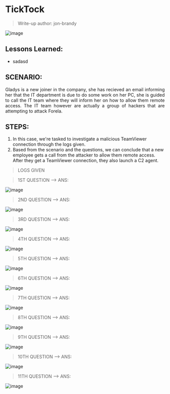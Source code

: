 # TickTock
> Write-up author: jon-brandy

![image](https://github.com/jon-brandy/hackthebox/assets/70703371/c3aac728-10f3-4ffc-8344-fa0f7699be18)


## Lessons Learned:
- sadasd

## SCENARIO:

<p align="justify">
Gladys is a new joiner in the company, she has recieved an email informing her that the IT department is due to do some work on her PC, she is guided to call the IT team where they will inform her on how to allow them remote access. The IT team however are actually a group of hackers that are attempting to attack Forela.
</p>

## STEPS:
1. In this case, we're tasked to investigate a malicious TeamViewer connection through the logs given.
2. Based from the scenario and the questions, we can conclude that a new employee gets a call from the attacker to allow them remote access. After they get a TeamViewer connection, they also launch a C2 agent. 

> LOGS GIVEN



> 1ST QUESTION --> ANS:

![image](https://github.com/jon-brandy/hackthebox/assets/70703371/6a2a5b43-ad89-4a75-923c-6d1e79375e39)



> 2ND QUESTION --> ANS:

![image](https://github.com/jon-brandy/hackthebox/assets/70703371/1a66d9f4-a934-46dd-85fb-5ffb9c44b945)


> 3RD QUESTION --> ANS:

![image](https://github.com/jon-brandy/hackthebox/assets/70703371/77210ffa-b07a-46c3-8ef5-07722ed7e8d6)


> 4TH QUESTION --> ANS:

![image](https://github.com/jon-brandy/hackthebox/assets/70703371/68f1a606-026e-4cba-84bf-055222807c00)


> 5TH QUESTION --> ANS:

![image](https://github.com/jon-brandy/hackthebox/assets/70703371/0f77df07-0fb5-4a38-9916-c908b9c46c14)


> 6TH QUESTION --> ANS:

![image](https://github.com/jon-brandy/hackthebox/assets/70703371/4ce8c9b4-139f-421a-bbc9-12dfdaf58093)


> 7TH QUESTION --> ANS:

![image](https://github.com/jon-brandy/hackthebox/assets/70703371/54560c19-0fbb-4d51-8556-138a3bcca3b3)


> 8TH QUESTION --> ANS:

![image](https://github.com/jon-brandy/hackthebox/assets/70703371/508aad12-731d-437d-83c7-c81c1dcb18e3)


> 9TH QUESTION --> ANS:

![image](https://github.com/jon-brandy/hackthebox/assets/70703371/077adf97-e116-4fa7-aa0b-6c891ade17ae)


> 10TH QUESTION --> ANS:

![image](https://github.com/jon-brandy/hackthebox/assets/70703371/a67891d5-2989-4f21-92c0-1f2878b4d3df)


> 11TH QUESTION --> ANS:

![image](https://github.com/jon-brandy/hackthebox/assets/70703371/d53a6817-f667-44b3-9f74-acd9422cb6e6)
